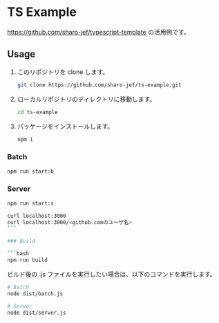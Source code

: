 # TS Example

https://github.com/sharo-jef/typescript-template の活用例です。

## Usage

1. このリポジトリを clone します。
   ```bash
   git clone https://github.com/sharo-jef/ts-example.git
   ```
1. ローカルリポジトリのディレクトリに移動します。
   ```bash
   cd ts-example
   ```
1. パッケージをインストールします。
   ```bash
   npm i
   ```

### Batch

```bash
npm run start:b
```

### Server

```bash
npm run start:s
```

````bash
curl localhost:3000
curl localhost:3000/<github.comのユーザ名>
```

### Build

```bash
npm run build
````

ビルド後の .js ファイルを実行したい場合は、以下のコマンドを実行します。

```bash
# Batch
node dist/batch.js

# Server
node dist/server.js
```
